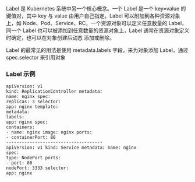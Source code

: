 Label 是 Kubernetes 系统中另一个核心概念。一个 Label 是一个 key=value 的键值对，其中 key 与 value 由用户自己指定。Label 可以附加到各种资源对象上，如 Node、Pod、Service、RC，一个资源对象可以定义任意数量的 Label， 同一个 Label 也可以被添加到任意数量的资源对象上，Label 通常在资源对象定义时确定，也可以在对象创建后动态 添加或删除。

Label 的最常见的用法是使用 metadata.labels 字段，来为对象添加 Label，通过spec.selector 来引用对象

### Label 示例

```
apiVersion: v1
kind: ReplicationController metadata:
name: nginx spec:
replicas: 3 selector:
app: nginx template:
metadata:
labels:
app: nginx spec:
containers:
- name: nginx image: nginx ports:
- containerPort: 80
-------------------------------------
apiVersion: v1 kind: Service metadata: name: nginx
spec:
type: NodePort ports:
- port: 80
nodePort: 3333 selector:
app: nginx
```



